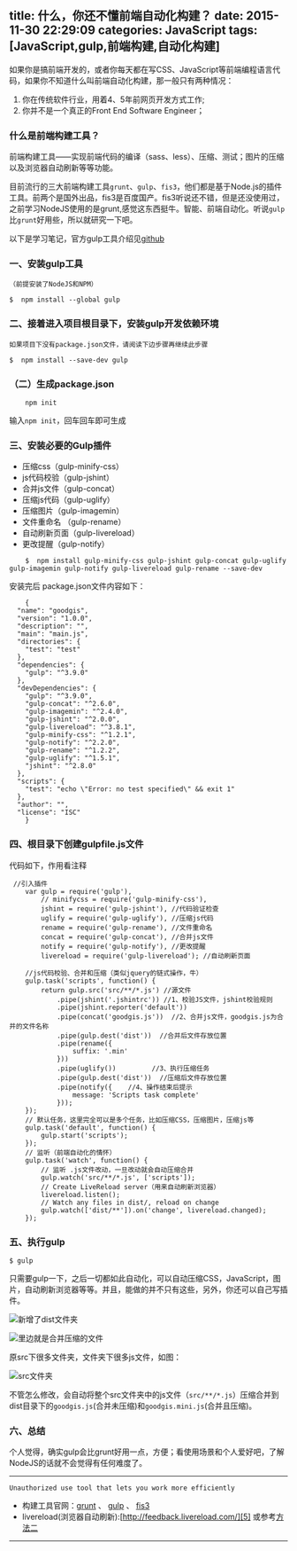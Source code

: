 title: 什么，你还不懂前端自动化构建？
date: 2015-11-30 22:29:09
categories: JavaScript
tags: [JavaScript,gulp,前端构建,自动化构建]
---

如果你是搞前端开发的，或者你每天都在写CSS、JavaScript等前端编程语言代码，如果你不知道什么叫前端自动化构建，那一般只有两种情况：

 1. 你在传统软件行业，用着4、5年前网页开发方式工作;
 2. 你并不是一个真正的Front End Software Engineer；

### 什么是前端构建工具？

前端构建工具——实现前端代码的编译（sass、less）、压缩、测试；图片的压缩以及浏览器自动刷新等等功能。

目前流行的三大前端构建工具`grunt`、`gulp`、`fis3`，他们都是基于Node.js的插件工具。前两个是国外出品，fis3是百度国产。fis3听说还不错，但是还没使用过，之前学习NodeJS使用的是grunt,感觉这东西挺牛。智能、前端自动化。听说`gulp`比`grunt`好用些，所以就研究一下吧。

<!--more-->
以下是学习笔记，官方gulp工具介绍见[github][9]

### 一、安装gulp工具
`（前提安装了NodeJS和NPM）`

    $  npm install --global gulp

### 二、接着进入项目根目录下，安装gulp开发依赖环境
`如果项目下没有package.json文件，请阅读下边步骤再继续此步骤`

    $  npm install --save-dev gulp
    
### （二）生成package.json
    
        npm init

输入`npm init`，回车回车即可生成

### 三、安装必要的Gulp插件

 - 压缩css（gulp-minify-css）
 - js代码校验（gulp-jshint）
 - 合并js文件（gulp-concat）
 - 压缩js代码（gulp-uglify）
 - 压缩图片（gulp-imagemin）
 - 文件重命名 （gulp-rename）
 - 自动刷新页面（gulp-livereload）
 - 更改提醒（gulp-notify）

```
    $  npm install gulp-minify-css gulp-jshint gulp-concat gulp-uglify gulp-imagemin gulp-notify gulp-livereload gulp-rename --save-dev
```
安装完后 package.json文件内容如下：

        {
      "name": "goodgis",
      "version": "1.0.0",
      "description": "",
      "main": "main.js",
      "directories": {
        "test": "test"
      },
      "dependencies": {
        "gulp": "^3.9.0"
      },
      "devDependencies": {
        "gulp": "^3.9.0",
        "gulp-concat": "^2.6.0",
        "gulp-imagemin": "^2.4.0",
        "gulp-jshint": "^2.0.0",
        "gulp-livereload": "^3.8.1",
        "gulp-minify-css": "^1.2.1",
        "gulp-notify": "^2.2.0",
        "gulp-rename": "^1.2.2",
        "gulp-uglify": "^1.5.1",
        "jshint": "^2.8.0"
      },
      "scripts": {
        "test": "echo \"Error: no test specified\" && exit 1"
      },
      "author": "",
      "license": "ISC"
        }

### 四、根目录下创建gulpfile.js文件

代码如下，作用看注释

     //引入插件
        var gulp = require('gulp'),
            // minifycss = require('gulp-minify-css'),
            jshint = require('gulp-jshint'), //代码验证检查
            uglify = require('gulp-uglify'), //压缩js代码
            rename = require('gulp-rename'), //文件重命名
            concat = require('gulp-concat'), //合并js文件
            notify = require('gulp-notify'), //更改提醒
            livereload = require('gulp-livereload'); //自动刷新页面
        
        //js代码校验、合并和压缩（类似jquery的链式操作，牛）
        gulp.task('scripts', function() {
            return gulp.src('src/**/*.js') //源文件
                .pipe(jshint('.jshintrc')) //1、校验JS文件，jshint校验规则
                .pipe(jshint.reporter('default')) 
                .pipe(concat('goodgis.js'))  //2、合并js文件，goodgis.js为合并的文件名称
                .pipe(gulp.dest('dist'))  //合并后文件存放位置
                .pipe(rename({
                    suffix: '.min'
                }))
                .pipe(uglify())         //3、执行压缩任务
                .pipe(gulp.dest('dist'))  //压缩后文件存放位置
                .pipe(notify({    //4、操作结束后提示
                    message: 'Scripts task complete'
                }));
        });
        // 默认任务，这里完全可以是多个任务，比如压缩CSS，压缩图片，压缩js等
        gulp.task('default', function() {
            gulp.start('scripts');
        });
        // 监听（前端自动化的情怀）
        gulp.task('watch', function() {
            // 监听 .js文件改动，一旦改动就会自动压缩合并
            gulp.watch('src/**/*.js', ['scripts']);
            // Create LiveReload server（用来自动刷新浏览器）
            livereload.listen();
            // Watch any files in dist/, reload on change
            gulp.watch(['dist/**']).on('change', livereload.changed);
        });
    
### 五、执行gulp

    $ gulp
    
只需要gulp一下，之后一切都如此自动化，可以自动压缩CSS，JavaScript，图片，自动刷新浏览器等等。并且，能做的并不只有这些，另外，你还可以自己写插件。

![新增了dist文件夹][1]

![里边就是合并压缩的文件][7]

原src下很多文件夹，文件夹下很多js文件，如图：

![src文件夹][8]

不管怎么修改，会自动将整个src文件夹中的js文件（`src/**/*.js`）压缩合并到dist目录下的`goodgis.js`(合并未压缩)和`goodgis.mini.js`(合并且压缩)。


### 六、总结

个人觉得，确实gulp会比grunt好用一点，方便；看使用场景和个人爱好吧，了解NodeJS的话就不会觉得有任何难度了。

----

`Unauthorized use tool that lets you work more efficiently`

 - 构建工具官网：[grunt][2]  、  [gulp][3]   、 [fis3][4]
 - livereload(浏览器自动刷新):[http://feedback.livereload.com/][5]    或参考[方法二][6]

 
----


  [1]: http://giscafer.com/static/img/gulp-intro1.png
  [2]: http://gruntjs.com/
  [3]: http://gulpjs.com/
  [4]: http://fis.baidu.com/
  [5]: http://feedback.livereload.com/
  [6]: http://feedback.livereload.com/knowledgebase/articles/86180-how-do-i-add-the-script-tag-manually-
  [9]: https://github.com/gulpjs/gulp/blob/master/docs/getting-started.md
  [7]: http://giscafer.com/static/img/gulp-intro2.png
  [8]: http://giscafer.com/static/img/gulp-intro0.png